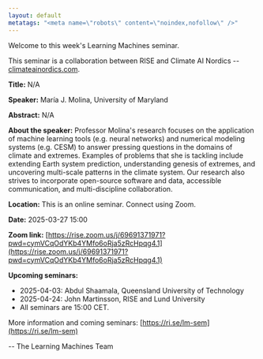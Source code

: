 ```yaml
---
layout: default
metatags: "<meta name=\"robots\" content=\"noindex,nofollow\" />"
---
```

 
Welcome to this week's Learning Machines seminar.

This seminar is a collaboration between RISE and Climate AI Nordics -- [climateainordics.com](https://climateainordics.com/).

**Title:** N/A

**Speaker:** María J. Molina, University of Maryland

**Abstract:** N/A

**About the speaker:** Professor Molina&#x27;s research focuses on the application of machine learning tools (e.g. neural networks) and numerical modeling systems (e.g. CESM) to answer pressing questions in the domains of climate and extremes. Examples of problems that she is tackling include extending Earth system prediction, understanding genesis of extremes, and uncovering multi-scale patterns in the climate system. Our research also strives to incorporate open-source software and data, accessible communication, and multi-discipline collaboration.

**Location:** This is an online seminar. Connect using Zoom.

**Date:** 2025-03-27 15:00

**Zoom link:** [https://rise.zoom.us/j/69691371971?pwd=cymVCqOdYKb4YMfo6oRja5zRcHpqg4.1](https://rise.zoom.us/j/69691371971?pwd=cymVCqOdYKb4YMfo6oRja5zRcHpqg4.1)

**Upcoming seminars:**

* 2025-04-03: Abdul Shaamala, Queensland University of Technology
* 2025-04-24: John Martinsson, RISE and Lund University
* All seminars are 15:00 CET.

More information and coming seminars: [https://ri.se/lm-sem](https://ri.se/lm-sem)

-- The Learning Machines Team

